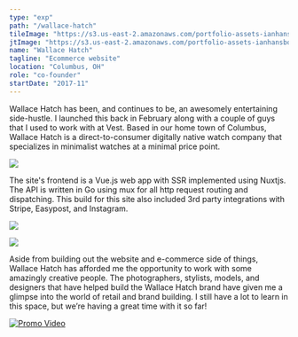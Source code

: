 ```yaml
---
type: "exp"
path: "/wallace-hatch"
tileImage: "https://s3.us-east-2.amazonaws.com/portfolio-assets-ianhansborough/personal-site/wh-logo.svg"
jtImage: "https://s3.us-east-2.amazonaws.com/portfolio-assets-ianhansborough/wallace-hatch/jt-image.jpg"
name: "Wallace Hatch"
tagline: "Ecommerce website"
location: "Columbus, OH"
role: "co-founder"
startDate: "2017-11"
---
```


Wallace Hatch has been, and continues to be, an awesomely entertaining side-hustle. I launched this back in February along with a couple of guys that I used to work with at Vest. Based in our home town of Columbus, Wallace Hatch is a direct-to-consumer digitally native watch company that specializes in minimalist watches at a minimal price point.

![](https://s3.us-east-2.amazonaws.com/portfolio-assets-ianhansborough/wallace-hatch/jumbotron.gif)

The site's frontend is a Vue.js web app with SSR implemented using Nuxtjs. The API is written in Go using mux for all http request routing and dispatching. This build for this site also included 3rd party integrations with Stripe, Easypost, and Instagram.

![](https://s3.us-east-2.amazonaws.com/portfolio-assets-ianhansborough/wallace-hatch/homepage.jpg)

![](https://s3.us-east-2.amazonaws.com/portfolio-assets-ianhansborough/wallace-hatch/watch-detail.jpg)

Aside from building out the website and e-commerce side of things, Wallace Hatch has afforded me the opportunity to work with some amazingly creative people. The photographers, stylists, models, and designers that have helped build the Wallace Hatch brand have given me a glimpse into the world of retail and brand building. I still have a lot to learn in this space, but we’re having a great time with it so far!

[![Promo Video](https://s3.us-east-2.amazonaws.com/portfolio-assets-ianhansborough/wallace-hatch/video-placeholder.jpg)](http://www.youtube.com/watch?v=QZYw1gsmlZs "Wallace Hatch Promo")

